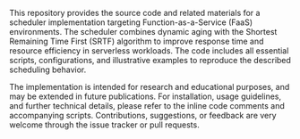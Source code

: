 This repository provides the source code and related materials for a scheduler implementation targeting Function-as-a-Service (FaaS) environments. The scheduler combines dynamic aging with the Shortest Remaining Time First (SRTF) algorithm to improve response time and resource efficiency in serverless workloads. The code includes all essential scripts, configurations, and illustrative examples to reproduce the described scheduling behavior.

The implementation is intended for research and educational purposes, and may be extended in future publications. For installation, usage guidelines, and further technical details, please refer to the inline code comments and accompanying scripts. Contributions, suggestions, or feedback are very welcome through the issue tracker or pull requests.


